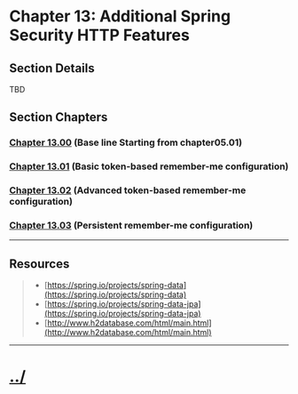 # Chapter 13: Additional Spring Security HTTP Features


## Section Details

TBD

## Section Chapters

### [Chapter 13.00](./chapter13.00/README.md) (Base line Starting from chapter05.01)

### [Chapter 13.01](./chapter13.01/README.md) (Basic token-based remember-me configuration)

### [Chapter 13.02](./chapter13.02/README.md) (Advanced token-based remember-me configuration)

### [Chapter 13.03](./chapter13.03/README.md) (Persistent remember-me configuration)

---

## Resources
> * [https://spring.io/projects/spring-data](https://spring.io/projects/spring-data)
> * [https://spring.io/projects/spring-data-jpa](https://spring.io/projects/spring-data-jpa)
> * [http://www.h2database.com/html/main.html](http://www.h2database.com/html/main.html)

---

# [../](../README.md)
